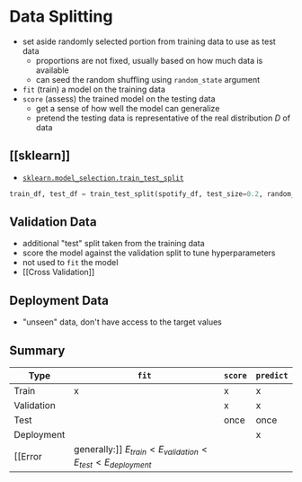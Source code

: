 # Data Splitting
- set aside randomly selected portion from training data to use as test data
	- proportions are not fixed, usually based on how much data is available
	- can seed the random shuffling using `random_state` argument
- `fit` (train) a model on the training data
- `score` (assess) the trained model on the testing data
	- get a sense of how well the model can generalize
	- pretend the testing data is representative of the real distribution $D$ of data
## [[sklearn]]
- [`sklearn.model_selection.train_test_split`](https://scikit-learn.org/stable/modules/generated/sklearn.model_selection.train_test_split.html)
```python
train_df, test_df = train_test_split(spotify_df, test_size=0.2, random_state=321)
```
## Validation Data
- additional "test" split taken from the training data
- score the model against the validation split to tune hyperparameters
- not used to `fit` the model
- [[Cross Validation]]
## Deployment Data
- "unseen" data, don't have access to the target values
## Summary
| Type | `fit` | `score` | `predict` |
| ---- | ---- | ---- | ---- |
| Train | x | x | x |
| Validation |  | x | x |
| Test |  | once | once |
| Deployment |  |  | x |
[[Error|generally:]] $E_{train} < E_{validation} < E_{test} < E_{deployment}$


